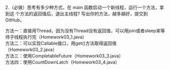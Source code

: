 2.（必做）思考有多少种方式，在 main 函数启动一个新线程，运行一个方法，拿到这
个方法的返回值后，退出主线程? 写出你的方法，越多越好，提交到 GitHub。<br>

方法一：直接用Thread，因为没有Thread没有返回值，可以用join或者sleep来等待子线程执行完（Homework03_1.java）<br>
方法二：可以实现Callable接口，用get()方法取得返回值（Homework03_2.java）<br>
方法三：使用CompletableFuture（Homework03_3.java）<br>
方法四：使用CountDownLatch（Homework03_4.java）<br>
